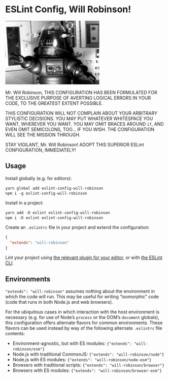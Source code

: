 # ESLint Config, Will Robinson!

<img alt="Robot spazzing out" src="robot.gif" />

Mr. Will Robinson, THIS CONFIGURATION HAS BEEN FORMULATED FOR THE EXCLUSIVE
PURPOSE OF AVERTING LOGICAL ERRORS IN YOUR CODE, TO THE GREATEST EXTENT
POSSIBLE.

THIS CONFIGURATION WILL NOT COMPLAIN ABOUT YOUR ARBITRARY STYLISTIC DECISIONS.
YOU MAY PUT WHATEVER WHITESPACE YOU WANT, WHEREVER YOU WANT.  YOU MAY OMIT
BRACES AROUND `if`, AND EVEN OMIT SEMICOLONS, TOO… IF YOU WISH.  THE
CONFIGURATION WILL SEE THE MISSION THROUGH.

STAY VIGILANT, Mr. Will Robinson!  ADOPT THIS SUPERIOR ESLint CONFIGURATION,
IMMEDIATELY!

## Usage

Install globally (e.g. for editors):

```
yarn global add eslint-config-will-robinson
npm i -g eslint-config-will-robinson
```

Install in a project:

```
yarn add -D eslint eslint-config-will-robinson
npm i -D eslint eslint-config-will-robinson
```

Create an `.eslintrc` file in your project and extend the configuration:

```json
{
  "extends": "will-robinson"
}
```

Lint your project using [the relevant plugin for your
editor](https://eslint.org/docs/user-guide/integrations), or with [the ESLint
CLI](https://eslint.org/docs/user-guide/command-line-interface).

## Environments

`"extends": "will-robinson"` assumes nothing about the environment in which the
code will run.  This may be useful for writing “isomorphic” code (code that runs
in both Node.js and web browsers).

For the ubiquitous cases in which interaction with the host environment is
necessary (e.g. for use of Node’s `process` or the DOM’s `document` globals),
this configuration offers alternate flavors for common environments.  These
flavors can be used instead by way of the following alternate `.eslintrc` file
contents:

- Environment-agnostic, but with ES modules: `{"extends": "will-robinson/esm"}`
- Node.js with traditional CommonJS: `{"extends": "will-robinson/node"}`
- Node.js with ES modules: `{"extends": "will-robinson/node-esm"}`
- Browsers with traditional scripts: `{"extends": "will-robinson/browser"}`
- Browsers with ES modules: `{"extends": "will-robinson/browser-esm"}`
